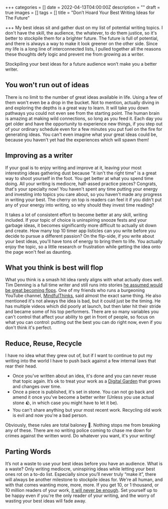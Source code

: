 +++
categories = []
date = 2022-04-13T04:00:00Z
description = ""
draft = true
images = []
tags = []
title = "Don’t Hoard Your Best Writing Ideas for The Future"

+++
My best ideas sit and gather dust on my list of potential writing topics. I don't have the skill, the audience, the whatever, to do them justice, so it's better to stockpile them for a brighter future. The future is full of potential, and there is always a way to make it look greener on the other side. Since my life is a long line of interconnected lists, I pulled together all the reasons these thoughts defy logic and prevent me from growing as a writer.

Stockpiling your best ideas for a future audience won’t make you a better writer.

## You won't run out of ideas

There is no limit to the number of great ideas available in life. Using a few of them won't even be a drop in the bucket. Not to mention, actually diving in and exploring the depths is a great way to learn. It will take you down pathways you could not even see from the starting point. The human brain is amazing at making wild connections, so long as you feed it. Each day you get older and have the opportunity to experience new things, if you step out of your ordinary schedule even for a few minutes you put fuel on the fire for generating ideas. You can't even imagine what your great ideas could be, because you haven't yet had the experiences which will spawn them!

## Improving as a writer

If your goal is to enjoy writing and improve at it, leaving your most interesting ideas gathering dust because "it isn't the right time" is a great way to shoot yourself in the foot. You get better at what you spend time doing. All your writing is mediocre, half-assed practice pieces? Congrats, that's your specialty now! You haven't spent any time putting your energy and investing into topics you care about, so you haven't made any progress in writing your best. The cherry on top is readers can feel it if you didn't put any of your energy into writing, so why should they invest time reading?

It takes a lot of consistent effort to become better at any skill, writing included. If your topic of choice is uninspiring snooze fests and your garbage ideas, it becomes significantly more difficult to actually sit down and create. How many top 10 timer app listicles can you write before you decide to pursue a different passion? On the flip-side, if you write about your best ideas, you'll have tons of energy to bring them to life. You actually enjoy the topic, so a little research or frustration while getting the idea onto the page won't feel as daunting.

## What you think is best will flop

What you think is a smash hit idea rarely aligns with what actually does well. Tim Denning is a full time writer and still runs into stories [he assumed would be great becoming flops](https://medium.com/better-marketing/your-best-writing-will-totally-flop-98fbca121853). One of my friends who runs a burgeoning YouTube channel, [MindfulThinks](https://www.youtube.com/channel/UClmAPL5Mp7JjwmznXg78nJA), said almost the exact same thing. He also mentioned it's not always the idea is bad, but it could just be the timing. He has multiple videos which did poorly at launch, but then later hit their stride and became some of his top performers. There are so many variables you can't control that affect your ability to get in front of people, so focus on what you can control: putting out the best you can do right now, even if you don't think it's perfect.

## Reduce, Reuse, Recycle

I have no idea what they grew out of, but if I want to continue to put my writing into the world I have to push back against a few internal laws that rear their head.

* Once you've written about an idea, it's done and you can never reuse that topic again. It’s ok to treat your work as a [Digital Garden](https://joelhooks.com/digital-garden) that grows and changes over time.
* Once a piece is published, it's set in stone. You can not go back and amend it once you've become a better writer (Unless you use actual stone 🪨, in which case you might have to let it be).
* You can't share anything but your most recent work. Recycling old work is evil and now you're a bad person.

Obviously, these rules are total baloney 🥪. Nothing stops me from breaking any of these. There are no writing police coming to chase me down for crimes against the written word. Do whatever you want, it's your writing!

## Parting Words

It’s not a waste to use your best ideas before you have an audience. What is a waste? Only writing mediocre, uninspiring ideas while letting your best ones rot on a to-do list. Especially since you’ll never truly “make it”, there will always be another milestone to stockpile ideas for. We're all human, and with that comes wanting more, more, more. If you get 10, or 1 thousand, or 10 million readers of your work, [it will never be enough](https://medium.com/the-post-grad-survival-guide/i-got-famous-on-the-internet-and-it-didnt-make-me-happy-a391c34e08e1). Set yourself up to be happy even if you're the only reader of your writing, and the worry of wasting your best ideas will fade away.